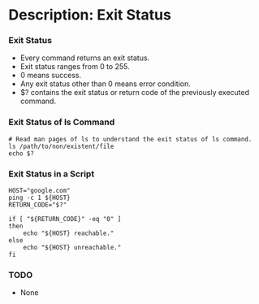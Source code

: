 # Description: Exit Status

### Exit Status
* Every command returns an exit status.
* Exit status ranges from 0 to 255.
* 0 means success.
* Any exit status other than 0 means error condition.
* $? contains the exit status or return code of the previously executed command.

### Exit Status of ls Command
```
# Read man pages of ls to understand the exit status of ls command. 
ls /path/to/non/existent/file
echo $?
```

### Exit Status in a Script
```
HOST="google.com"
ping -c 1 ${HOST}
RETURN_CODE="$?"

if [ "${RETURN_CODE}" -eq "0" ]
then
    echo "${HOST} reachable."
else
    echo "${HOST} unreachable."
fi
```

### TODO
* None
